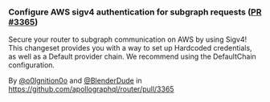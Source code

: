 ### Configure AWS sigv4 authentication for subgraph requests ([PR #3365](https://github.com/apollographql/router/pull/3365))

Secure your router to subgraph communication on AWS by using Sigv4!
This changeset provides you with a way to set up Hardcoded credentials, as well as a Default provider chain.
We recommend using the DefaultChain configuration.

By [@o0Ignition0o](https://github.com/o0Ignition0o) and [@BlenderDude](https://github.com/BlenderDude) in https://github.com/apollographql/router/pull/3365
